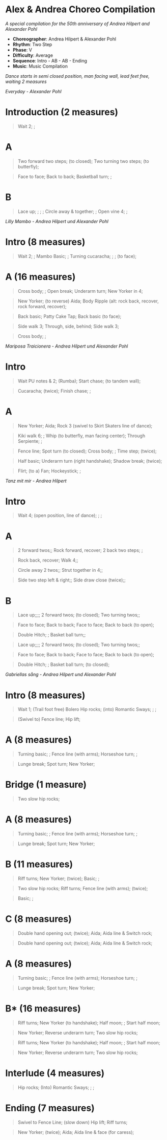 # Alex & Andrea Choreo Compilation
*A special compilation for the 50th anniversary of Andrea Hilpert and Alexander Pohl*

* **Choreographer**: Andrea Hilpert & Alexander Pohl
* **Rhythm**: Two Step
* **Phase**: V
* **Difficulty**: Average
* **Sequence**: Intro - AB - AB - Ending
* **Music**: Music Compilation

*Dance starts in semi closed position, man facing wall, lead feet free, waiting 2 measures*

*Everyday - Alexander Pohl*

# Introduction (2 measures)

> Wait 2; ;

# A

> Two forward two steps; (to closed); Two turning two steps; (to butterfly); 

> Face to face; Back to back; Basketball turn; ;

# B

> Lace up; ; ; ; Circle away & together; ; Open vine 4; ;

*Lilly Mambo - Andrea Hilpert und Alexander Pohl*

# Intro (8 measures)

> Wait 2; ; Mambo Basic; ; Turning cucaracha; ; ; (to face);

# A (16 measures)

> Cross body; ; Open break; Underarm turn; New Yorker in 4;

> New Yorker; (to reverse) Aida; Body Ripple (alt: rock back, recover, rock forward, recover);

> Back basic; Patty Cake Tap; Back basic (to face);

> Side walk 3; Through, side, behind; Side walk 3;

> Cross body; ;

*Mariposa Traicionera - Andrea Hilpert und Alexander Pohl*

# Intro

> Wait PU notes & 2; (Rumba); Start chase; (to tandem wall);

> Cucaracha; (twice); Finish chase; ;

# A 

> New Yorker; Aida; Rock 3 (swivel to Skirt Skaters line of dance);

> Kiki walk 6; ; Whip (to butterfly, man facing center); Through Serpiente; ; 

> Fence line; Spot turn (to closed); Cross body; ; Time step; (twice);

> Half basic; Underarm turn (right handshake); Shadow break; (twice);

> Flirt; (to a) Fan; Hockeystick; ; 


*Tanz mit mir - Andrea Hilpert*

# Intro

> Wait 4; (open position, line of dance); ; ;

# A

> 2 forward twos;; Rock forward, recover; 2 back two steps; ;

> Rock back, recover; Walk 4;;

> Circle away 2 twos;; Strut together in 4;;

> Side two step left & right;; Side draw close (twice);;

# B

> Lace up;;;; 2 forward twos; (to closed); Two turning twos;;

> Face to face; Back to back; Face to face; Back to back (to open);

> Double Hitch; ; Basket ball turn;;

> Lace up;;;; 2 forward twos; (to closed); Two turning twos;;

> Face to face; Back to back; Face to face; Back to back (to open);

> Double Hitch; ; Basket ball turn; (to closed);

*Gabriellas sång - Andrea Hilpert und Alexander Pohl*

# Intro (8 measures)

> Wait 1; (Trail foot free) Bolero Hip rocks; (into) Romantic Sways; ; ;

> (Swivel to) Fence line; Hip lift;

# A (8 measures)

> Turning basic; ; Fence line (with arms); Horseshoe turn; ;

> Lunge break; Spot turn; New Yorker;

# Bridge (1 measure)

> Two slow hip rocks;

# A (8 measures)

> Turning basic; ; Fence line (with arms); Horseshoe turn; ;

> Lunge break; Spot turn; New Yorker;

# B (11 measures)

> Riff turns; New Yorker; (twice); Basic; ;

> Two slow hip rocks; Riff turns; Fence line (with arms); (twice);

> Basic; ;

# C (8 measures)

> Double hand opening out; (twice); Aida; Aida line & Switch rock;

> Double hand opening out; (twice); Aida; Aida line & Switch rock;

# A (8 measures)

> Turning basic; ; Fence line (with arms); Horseshoe turn; ;

> Lunge break; Spot turn; New Yorker;

# B* (16 measures)

> Riff turns; New Yorker (to handshake); Half moon; ; Start half moon;

> New Yorker; Reverse underarm turn; Two slow hip rocks;

> Riff turns; New Yorker (to handshake); Half moon; ; Start half moon;

> New Yorker; Reverse underarm turn; Two slow hip rocks;

# Interlude (4 measures)

> Hip rocks; (Into) Romantic Sways; ; ;

# Ending (7 measures)

> Swivel to Fence Line; (slow down) Hip lift; Riff turns;

> New Yorker; (twice); Aida; Aida line & face (for caress);
